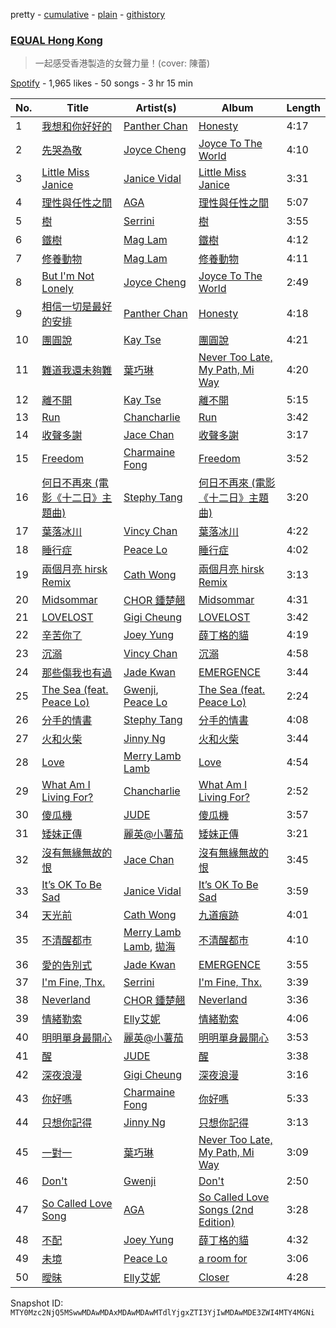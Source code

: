 pretty - [cumulative](/playlists/cumulative/37i9dQZF1DX6W1YbI0Nbnc.md) - [plain](/playlists/plain/37i9dQZF1DX6W1YbI0Nbnc) - [githistory](https://github.githistory.xyz/mackorone/spotify-playlist-archive/blob/main/playlists/plain/37i9dQZF1DX6W1YbI0Nbnc)

### [EQUAL Hong Kong](https://open.spotify.com/playlist/37i9dQZF1DX6W1YbI0Nbnc)

> 一起感受香港製造的女聲力量！\(cover: 陳蕾\)

[Spotify](https://open.spotify.com/user/spotify) - 1,965 likes - 50 songs - 3 hr 15 min

| No. | Title | Artist(s) | Album | Length |
|---|---|---|---|---|
| 1 | [我想和你好好的](https://open.spotify.com/track/7CkJnz49JGUY76W7zl3vad) | [Panther Chan](https://open.spotify.com/artist/3jS58yKkLzOd8S8IHyCsEm) | [Honesty](https://open.spotify.com/album/4ikmdAhDo4AOmHmugvz1sT) | 4:17 |
| 2 | [先哭為敬](https://open.spotify.com/track/7oVLiGq3yyLnGzlKvhgd3t) | [Joyce Cheng](https://open.spotify.com/artist/1y4HuOPsPuo8bBIzk5CXsV) | [Joyce To The World](https://open.spotify.com/album/7cFAV4DrbsYVLtLxVknIQF) | 4:10 |
| 3 | [Little Miss Janice](https://open.spotify.com/track/22EE8dhOA8t2XSPMYiQSWi) | [Janice Vidal](https://open.spotify.com/artist/68gYAqni9tSrACmLCp4qoM) | [Little Miss Janice](https://open.spotify.com/album/5d14ViywYO9XTuIVwM4wZ7) | 3:31 |
| 4 | [理性與任性之間](https://open.spotify.com/track/2sQ1tPY9JSeBbmEefD8kir) | [AGA](https://open.spotify.com/artist/1opXC6lrFxsiDks53X5d3Q) | [理性與任性之間](https://open.spotify.com/album/51jtxD1lp3MlhECZAtBBB9) | 5:07 |
| 5 | [樹](https://open.spotify.com/track/2QYGFCVQTALeyYGNvKHn9T) | [Serrini](https://open.spotify.com/artist/0u3m5Sy2zsq4Gk0aduH9s7) | [樹](https://open.spotify.com/album/4RcQZBChNpUMXKcJmF5ErJ) | 3:55 |
| 6 | [鐵樹](https://open.spotify.com/track/0Z8hG73RgpWQPNVwUZ4PEE) | [Mag Lam](https://open.spotify.com/artist/2fTmvcWWFIP66KlIvWlnlL) | [鐵樹](https://open.spotify.com/album/2p42OI546sS20ZabQhBCvu) | 4:12 |
| 7 | [修養動物](https://open.spotify.com/track/3gEclAuA5BZASJXkqubeJP) | [Mag Lam](https://open.spotify.com/artist/2fTmvcWWFIP66KlIvWlnlL) | [修養動物](https://open.spotify.com/album/74P05iBehlh9oJaiL2kgh2) | 4:11 |
| 8 | [But I'm Not Lonely](https://open.spotify.com/track/1YU243lVfy5OSUpPRc08qU) | [Joyce Cheng](https://open.spotify.com/artist/1y4HuOPsPuo8bBIzk5CXsV) | [Joyce To The World](https://open.spotify.com/album/7cFAV4DrbsYVLtLxVknIQF) | 2:49 |
| 9 | [相信一切是最好的安排](https://open.spotify.com/track/5BYg9NfU9ynzhp3UBX49bY) | [Panther Chan](https://open.spotify.com/artist/3jS58yKkLzOd8S8IHyCsEm) | [Honesty](https://open.spotify.com/album/4ikmdAhDo4AOmHmugvz1sT) | 4:18 |
| 10 | [團圓說](https://open.spotify.com/track/1hSO2gFy57hFzDzQzDDiei) | [Kay Tse](https://open.spotify.com/artist/6XtWdWAC7rNqXwbs8hGqP9) | [團圓說](https://open.spotify.com/album/1x04K2Hc3MLci681Q6XTws) | 4:21 |
| 11 | [難道我還未夠難](https://open.spotify.com/track/6LOP8nbFXFydvDELLs1uss) | [葉巧琳](https://open.spotify.com/artist/48tRNx6mDy91ETezlPgihs) | [Never Too Late, My Path, Mi Way](https://open.spotify.com/album/3tXW0dL5F856wvxxZ1BYPA) | 4:20 |
| 12 | [離不開](https://open.spotify.com/track/0wqkdSzqQZDUJXOB6Etp7l) | [Kay Tse](https://open.spotify.com/artist/6XtWdWAC7rNqXwbs8hGqP9) | [離不開](https://open.spotify.com/album/5axFyXeQt3bZCaelmy2N94) | 5:15 |
| 13 | [Run](https://open.spotify.com/track/2oe11FOeQP6iGOtAOZHSdy) | [Chancharlie](https://open.spotify.com/artist/43ibupoLM6nWMGBh14Og4T) | [Run](https://open.spotify.com/album/5ZfNUc87j0ILwIwnvxrCaM) | 3:42 |
| 14 | [收聲多謝](https://open.spotify.com/track/6UBbSrmg2XMWFTe9rImahv) | [Jace Chan](https://open.spotify.com/artist/1SCaQu3jTbcKIjy8aC7KHa) | [收聲多謝](https://open.spotify.com/album/41LEXHiUDcHlhXpdPvmKf2) | 3:17 |
| 15 | [Freedom](https://open.spotify.com/track/4sOKdzcg7KJlFKagX4rpSQ) | [Charmaine Fong](https://open.spotify.com/artist/1DgBVE3lCnC7Osg9zpAt6N) | [Freedom](https://open.spotify.com/album/3qdYJEfZSbEzJY1H1omOyQ) | 3:52 |
| 16 | [何日不再來 \(電影《十二日》主題曲\)](https://open.spotify.com/track/6z9Ol4ibDWtwats8mfFjvR) | [Stephy Tang](https://open.spotify.com/artist/4ujntV2BGRi7X4UbCmTFX0) | [何日不再來 \(電影《十二日》主題曲\)](https://open.spotify.com/album/0USshpbowLi0YbENwuD1zv) | 3:20 |
| 17 | [葉落冰川](https://open.spotify.com/track/3jxj7O93SLRCAsBIviq3IH) | [Vincy Chan](https://open.spotify.com/artist/1ehwpBADazgPy9ypV77FMx) | [葉落冰川](https://open.spotify.com/album/05XwwNdSaXEovmHokmE53P) | 4:22 |
| 18 | [睡行症](https://open.spotify.com/track/1nloWUX0UaVbk9lsTgwHq2) | [Peace Lo](https://open.spotify.com/artist/0NiSYetyXtCKWhDZXfqydC) | [睡行症](https://open.spotify.com/album/6QQTjaGL3KBBqLQcBRb6mV) | 4:02 |
| 19 | [兩個月亮 hirsk Remix](https://open.spotify.com/track/39DVBbBivh9J0uJxxg5AVb) | [Cath Wong](https://open.spotify.com/artist/2Kym4g2CjFyRO3Hx3phNEM) | [兩個月亮 hirsk Remix](https://open.spotify.com/album/0e31QRXXBiJltLdFL2xZum) | 3:13 |
| 20 | [Midsommar](https://open.spotify.com/track/5QlrGkuEC3vRSU147A9Urj) | [CHOR 鍾楚翹](https://open.spotify.com/artist/1suU5Q1KQaybOiJbBsNk51) | [Midsommar](https://open.spotify.com/album/3RqSIvLM1Eq96zR6lHLfXg) | 4:31 |
| 21 | [LOVELOST](https://open.spotify.com/track/4PEtmljaGQoAiohJWB4MxR) | [Gigi Cheung](https://open.spotify.com/artist/56KP7DzAzkI8AlAKbt4N6t) | [LOVELOST](https://open.spotify.com/album/1f0iHWy57iLnZ24gval97V) | 3:42 |
| 22 | [辛苦你了](https://open.spotify.com/track/07oBvxfhCbQoWEnT2cL9hv) | [Joey Yung](https://open.spotify.com/artist/2zzKlxMsKTPMsZacZCPRNA) | [薛丁格的貓](https://open.spotify.com/album/73ntd6cAsmKAifVFpljds3) | 4:19 |
| 23 | [沉溺](https://open.spotify.com/track/1vVybnW4IEP9zSE0rq6D8m) | [Vincy Chan](https://open.spotify.com/artist/1ehwpBADazgPy9ypV77FMx) | [沉溺](https://open.spotify.com/album/707geIuoVvVdv0a72dyicL) | 4:58 |
| 24 | [那些傷我也有過](https://open.spotify.com/track/04LgXzswpLwTv21RIGSIgp) | [Jade Kwan](https://open.spotify.com/artist/5mzNf31zfzrdyD8x9fzcd4) | [EMERGENCE](https://open.spotify.com/album/0ebiPh1VX8rbWyZgVJ7DEJ) | 3:44 |
| 25 | [The Sea \(feat\. Peace Lo\)](https://open.spotify.com/track/7nDzjK7VTX20ZEK87DJt22) | [Gwenji](https://open.spotify.com/artist/6Plwm4XDEK2qBannPfy1LC), [Peace Lo](https://open.spotify.com/artist/0NiSYetyXtCKWhDZXfqydC) | [The Sea \(feat\. Peace Lo\)](https://open.spotify.com/album/3mXyrQE4KOxpmYsEoh0yBQ) | 2:24 |
| 26 | [分手的情書](https://open.spotify.com/track/4USRnfYLlx5NJkvAOnMvtk) | [Stephy Tang](https://open.spotify.com/artist/4ujntV2BGRi7X4UbCmTFX0) | [分手的情書](https://open.spotify.com/album/42yEW5ERscrCNbRswPphzc) | 4:08 |
| 27 | [火和火柴](https://open.spotify.com/track/4JAXqGkTX0fZIauYfVb3Qo) | [Jinny Ng](https://open.spotify.com/artist/03OP7wr6EAMFBmDiaRsdbf) | [火和火柴](https://open.spotify.com/album/4o8kczHjG9MDcBwhRp18Jy) | 3:44 |
| 28 | [Love](https://open.spotify.com/track/2S21tvV0jigedzU9tbQksd) | [Merry Lamb Lamb](https://open.spotify.com/artist/6wLVho9ZDD140wQ9laOlhx) | [Love](https://open.spotify.com/album/6Hs4hl7bsGLefnPMY31cng) | 4:54 |
| 29 | [What Am I Living For?](https://open.spotify.com/track/3E57cdzOQQmS2UTdCI1Oiz) | [Chancharlie](https://open.spotify.com/artist/43ibupoLM6nWMGBh14Og4T) | [What Am I Living For?](https://open.spotify.com/album/683hVWbcmRGo878DimrQ1X) | 2:52 |
| 30 | [傻瓜機](https://open.spotify.com/track/23LQXqdTK8DhJVhWttUiw7) | [JUDE](https://open.spotify.com/artist/0fs8Z11YQwRDEhdgRXoi4q) | [傻瓜機](https://open.spotify.com/album/7bzVRrsAmXcBTR89pULxDL) | 3:57 |
| 31 | [矮妹正傳](https://open.spotify.com/track/6KtWgqqyD4XFJDdOewkg1u) | [麗英@小薯茄](https://open.spotify.com/artist/0Ikg5QGqfXvrtaSosMFruS) | [矮妹正傳](https://open.spotify.com/album/2OqTqhAmWnMHJH3hzD2me3) | 3:21 |
| 32 | [沒有無緣無故的恨](https://open.spotify.com/track/6YI4OXOVtZ29Rc7GxOI4sY) | [Jace Chan](https://open.spotify.com/artist/1SCaQu3jTbcKIjy8aC7KHa) | [沒有無緣無故的恨](https://open.spotify.com/album/3UugGjG8QfPiwvBDbRuhL8) | 3:45 |
| 33 | [It’s OK To Be Sad](https://open.spotify.com/track/0up477QX11ffSLneXa0xHA) | [Janice Vidal](https://open.spotify.com/artist/68gYAqni9tSrACmLCp4qoM) | [It’s OK To Be Sad](https://open.spotify.com/album/5HJdjpBgRxl4XcMuimvho9) | 3:59 |
| 34 | [天光前](https://open.spotify.com/track/5fFX7pFVx0F4UVAGqbv9gC) | [Cath Wong](https://open.spotify.com/artist/2Kym4g2CjFyRO3Hx3phNEM) | [九道痕跡](https://open.spotify.com/album/6QFTcrYF9rFdZ6uyXTWVPu) | 4:01 |
| 35 | [不清醒都巿](https://open.spotify.com/track/4x6mdk7XUKXPUI4Kgc0Egr) | [Merry Lamb Lamb](https://open.spotify.com/artist/6wLVho9ZDD140wQ9laOlhx), [拋海](https://open.spotify.com/artist/0gM5NtTCoLfsP1thegM6w2) | [不清醒都巿](https://open.spotify.com/album/3Qsv3c1H65NXYtE0PMPU7C) | 4:10 |
| 36 | [愛的告別式](https://open.spotify.com/track/164PEPkAZ0Z2MgZ8h5hiwu) | [Jade Kwan](https://open.spotify.com/artist/5mzNf31zfzrdyD8x9fzcd4) | [EMERGENCE](https://open.spotify.com/album/0ebiPh1VX8rbWyZgVJ7DEJ) | 3:55 |
| 37 | [I'm Fine, Thx.](https://open.spotify.com/track/2MHibR4RkeGXkSvnVcTj13) | [Serrini](https://open.spotify.com/artist/0u3m5Sy2zsq4Gk0aduH9s7) | [I'm Fine, Thx.](https://open.spotify.com/album/2Hj7d0PyY4gWtmmQG7SMck) | 3:39 |
| 38 | [Neverland](https://open.spotify.com/track/7pO9B12E4T2E77osXssCm5) | [CHOR 鍾楚翹](https://open.spotify.com/artist/1suU5Q1KQaybOiJbBsNk51) | [Neverland](https://open.spotify.com/album/3Nnur1VDPCFr1sh6JoyTEa) | 3:36 |
| 39 | [情緒勒索](https://open.spotify.com/track/41jjkuSFOuEygeQB0wlB4j) | [Elly艾妮](https://open.spotify.com/artist/1Qr8KvDLnY4wY8ndgYOu9S) | [情緒勒索](https://open.spotify.com/album/44Wh5ITHmLVnLQvd4ykw99) | 4:06 |
| 40 | [明明單身最開心](https://open.spotify.com/track/4IsqMYxUuwFmVhNfJB7g1f) | [麗英@小薯茄](https://open.spotify.com/artist/0Ikg5QGqfXvrtaSosMFruS) | [明明單身最開心](https://open.spotify.com/album/1lMFKCkEHvt1WtvtwlPFEd) | 3:53 |
| 41 | [醒](https://open.spotify.com/track/5IZ6EfN78mwBCpste2W0Q2) | [JUDE](https://open.spotify.com/artist/0fs8Z11YQwRDEhdgRXoi4q) | [醒](https://open.spotify.com/album/0EXknrhwJtEI1A3xAUK4YP) | 3:38 |
| 42 | [深夜浪漫](https://open.spotify.com/track/5V17L4QLIZpZ3sZtgHlmej) | [Gigi Cheung](https://open.spotify.com/artist/56KP7DzAzkI8AlAKbt4N6t) | [深夜浪漫](https://open.spotify.com/album/3DfW1z9k62nYQ4s4XJh7Gi) | 3:16 |
| 43 | [你好嗎](https://open.spotify.com/track/78UjgHNRiFFjL9pgxic57h) | [Charmaine Fong](https://open.spotify.com/artist/1DgBVE3lCnC7Osg9zpAt6N) | [你好嗎](https://open.spotify.com/album/1Ztu4bYqjnhm53sjM70cCI) | 5:33 |
| 44 | [只想你記得](https://open.spotify.com/track/2CZDMyih2ayqPoe9Ccw2e7) | [Jinny Ng](https://open.spotify.com/artist/03OP7wr6EAMFBmDiaRsdbf) | [只想你記得](https://open.spotify.com/album/28HSqRdjcCF4tHGwbXH10K) | 3:13 |
| 45 | [一對一](https://open.spotify.com/track/3PBz91BGdmRVd02xIFiueK) | [葉巧琳](https://open.spotify.com/artist/48tRNx6mDy91ETezlPgihs) | [Never Too Late, My Path, Mi Way](https://open.spotify.com/album/3tXW0dL5F856wvxxZ1BYPA) | 3:09 |
| 46 | [Don't](https://open.spotify.com/track/4zCQxuCaO9LOID7RY2fpke) | [Gwenji](https://open.spotify.com/artist/6Plwm4XDEK2qBannPfy1LC) | [Don't](https://open.spotify.com/album/39aYSGzlwHRMQXCpPd9jAw) | 2:50 |
| 47 | [So Called Love Song](https://open.spotify.com/track/1dHzOWIuhk3H2xGgdv2OB2) | [AGA](https://open.spotify.com/artist/1opXC6lrFxsiDks53X5d3Q) | [So Called Love Songs \(2nd Edition\)](https://open.spotify.com/album/60IXucnyLeJTqiymrHvYAw) | 3:28 |
| 48 | [不配](https://open.spotify.com/track/3Yr3QMBI0vorYok2uC5W2O) | [Joey Yung](https://open.spotify.com/artist/2zzKlxMsKTPMsZacZCPRNA) | [薛丁格的貓](https://open.spotify.com/album/73ntd6cAsmKAifVFpljds3) | 4:32 |
| 49 | [未境](https://open.spotify.com/track/5fu9mg9C2Mmq74WUDeiNhd) | [Peace Lo](https://open.spotify.com/artist/0NiSYetyXtCKWhDZXfqydC) | [a room for](https://open.spotify.com/album/2U4W2veJdG34JS67moeC7N) | 3:06 |
| 50 | [曖昧](https://open.spotify.com/track/0r0bKPDsPqGvLZWBHaIoi7) | [Elly艾妮](https://open.spotify.com/artist/1Qr8KvDLnY4wY8ndgYOu9S) | [Closer](https://open.spotify.com/album/1gKpFTKKcpjvP1elSUvqAT) | 4:28 |

Snapshot ID: `MTY0Mzc2NjQ5MSwwMDAwMDAxMDAwMDAwMTdlYjgxZTI3YjIwMDAwMDE3ZWI4MTY4MGNi`